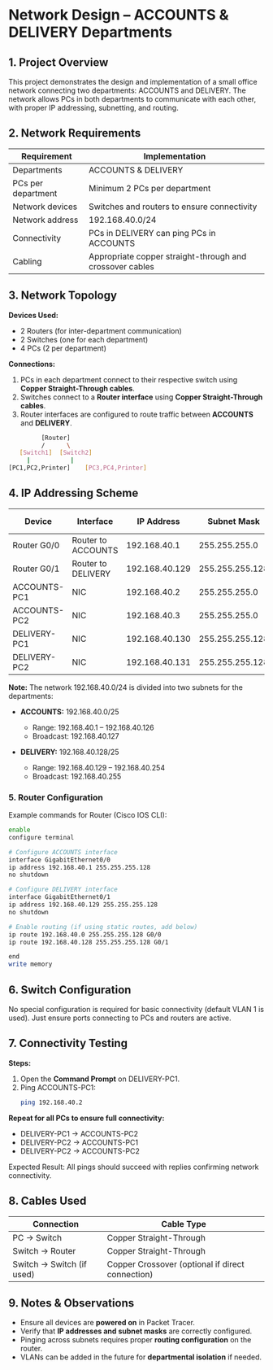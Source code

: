 # Network Design – ACCOUNTS & DELIVERY Departments
## 1. Project Overview

This project demonstrates the design and implementation of a small office network connecting two departments: ACCOUNTS and DELIVERY. The network allows PCs in both departments to communicate with each other, with proper IP addressing, subnetting, and routing.

## 2. Network Requirements
| Requirement          | Implementation                                      |
|---------------------|----------------------------------------------------|
| Departments          | ACCOUNTS & DELIVERY                                |
| PCs per department   | Minimum 2 PCs per department                        |
| Network devices      | Switches and routers to ensure connectivity        |
| Network address      | 192.168.40.0/24                                    |
| Connectivity         | PCs in DELIVERY can ping PCs in ACCOUNTS           |
| Cabling              | Appropriate copper straight-through and crossover cables |


## 3. Network Topology

**Devices Used:**

- 2 Routers (for inter-department communication)  
- 2 Switches (one for each department)  
- 4 PCs (2 per department)  

**Connections:**

1. PCs in each department connect to their respective switch using **Copper Straight-Through cables**.  
2. Switches connect to a **Router interface** using **Copper Straight-Through cables**.  
3. Router interfaces are configured to route traffic between **ACCOUNTS** and **DELIVERY**.
```bash
         [Router]
         /      \
   [Switch1]  [Switch2]
     |           |
[PC1,PC2,Printer]    [PC3,PC4,Printer]
```

## 4. IP Addressing Scheme
| Device        | Interface           | IP Address       | Subnet Mask       | Default Gateway    |
|---------------|------------------|----------------|-----------------|-----------------|
| Router G0/0   | Router to ACCOUNTS | 192.168.40.1    | 255.255.255.0    | N/A               |
| Router G0/1   | Router to DELIVERY | 192.168.40.129  | 255.255.255.128  | N/A               |
| ACCOUNTS-PC1  | NIC                | 192.168.40.2    | 255.255.255.0    | 192.168.40.1     |
| ACCOUNTS-PC2  | NIC                | 192.168.40.3    | 255.255.255.0    | 192.168.40.1     |
| DELIVERY-PC1  | NIC                | 192.168.40.130  | 255.255.255.128  | 192.168.40.129   |
| DELIVERY-PC2  | NIC                | 192.168.40.131  | 255.255.255.128  | 192.168.40.129   |


**Note:** The network 192.168.40.0/24 is divided into two subnets for the departments:

- **ACCOUNTS:** 192.168.40.0/25  
  - Range: 192.168.40.1 – 192.168.40.126  
  - Broadcast: 192.168.40.127  

- **DELIVERY:** 192.168.40.128/25  
  - Range: 192.168.40.129 – 192.168.40.254  
  - Broadcast: 192.168.40.255


### 5. Router Configuration

Example commands for Router (Cisco IOS CLI):
```bash
enable
configure terminal

# Configure ACCOUNTS interface
interface GigabitEthernet0/0
ip address 192.168.40.1 255.255.255.128
no shutdown

# Configure DELIVERY interface
interface GigabitEthernet0/1
ip address 192.168.40.129 255.255.255.128
no shutdown

# Enable routing (if using static routes, add below)
ip route 192.168.40.0 255.255.255.128 G0/0
ip route 192.168.40.128 255.255.255.128 G0/1

end
write memory
```
## 6. Switch Configuration

No special configuration is required for basic connectivity (default VLAN 1 is used). Just ensure ports connecting to PCs and routers are active.

## 7. Connectivity Testing

**Steps:**

1. Open the **Command Prompt** on DELIVERY-PC1.  
2. Ping ACCOUNTS-PC1:  
   ```bash
   ping 192.168.40.2
   ```

**Repeat for all PCs to ensure full connectivity:**

- DELIVERY-PC1 → ACCOUNTS-PC2
- DELIVERY-PC2 → ACCOUNTS-PC1
- DELIVERY-PC2 → ACCOUNTS-PC2


Expected Result: All pings should succeed with replies confirming network connectivity.

## 8. Cables Used

| Connection           | Cable Type                          |
|---------------------|------------------------------------|
| PC → Switch         | Copper Straight-Through            |
| Switch → Router     | Copper Straight-Through            |
| Switch → Switch (if used) | Copper Crossover (optional if direct connection) |


## 9. Notes & Observations

- Ensure all devices are **powered on** in Packet Tracer.  
- Verify that **IP addresses and subnet masks** are correctly configured.  
- Pinging across subnets requires proper **routing configuration** on the router.  
- VLANs can be added in the future for **departmental isolation** if needed.

